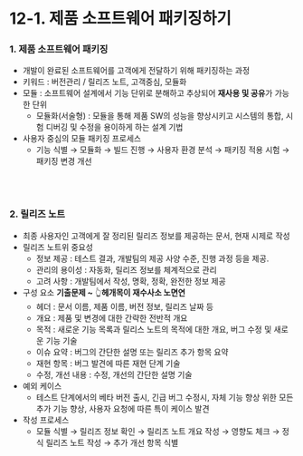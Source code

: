 # 12-1. 제품 소프트웨어 패키징하기

### 1. 제품 소프트웨어 패키징

- 개발이 완료된 소프트웨어를 고객에게 전달하기 위해 패키징하는 과정
- 키워드 : 버전관리 / 릴리즈 노트, 고객중심, 모듈화
- 모듈 : 소프트웨어 설계에서 기능 단위로 분해하고 추상되어 **재사용 및 공유**가 가능한 단위
    - 모듈화(서술형) : 모듈을 통해 제품 SW의 성능을 향상시키고 시스템의 통합, 시험 디버깅 및 수정을 용이하게 하는 설계 기법
- 사용자 중심의 모듈 패키징 프로세스
    - 기능 식별 → 모듈화 → 빌드 진행 → 사용자 환경 분석 → 패키징 적용 시험 → 패키징 변경 개선


<br>
<br>

 ### 2. 릴리즈 노트

- 최종 사용자인 고객에게 잘 정리된 릴리즈 정보를 제공하는 문서, 현재 시제로 작성
- 릴리즈 노트위 중요성
    - 정보 제공 : 테스트 결과, 개발팀의 제공 사양 수준, 진행 과정 등을 제공.
    - 관리의 용이성 : 자동화, 릴리즈 정보를 체계적으로 관리
    - 고려 사항 : 개발팀에서 작성, 명확, 정확, 완전한 정보 제공
- 구성 요소  **기출문제 ~** 👆**헤개목이 재수사소 노면연**
    - 헤더 : 문서 이름, 제품 이름, 버전 정보, 릴리즈 날짜 등
    - 개요 : 제품 및 변경에 대한 간략한 전반적 개요
    - 목적 : 새로운 기능 목록과 릴리스 노트의 목적에 대한 개요, 버그 수정 및 새로운 기능 기술
    - 이슈 요약 : 버그의 간단한 설명 또는 릴리즈 추가 항목 요약
    - 재현 항목 : 버그 발견에 따른 재현 단계 기술
    - 수정, 개선 내용 : 수정, 개선의 간단한 설명 기술
- 예외 케이스
    - 테스트 단계에서의 베타 버전 출시, 긴급 버그 수정시, 자체 기능 향상 위한 모든 추가 기능 향상, 사용자 요청에 따른 특이 케이스 발견
- 작성 프로세스
    - 모듈 식별 → 릴리즈 정보 확인 → 릴리즈 노트 개요 작성 → 영향도 체크 → 정식 릴리즈 노트 작성 → 추가 개선 항목 식별